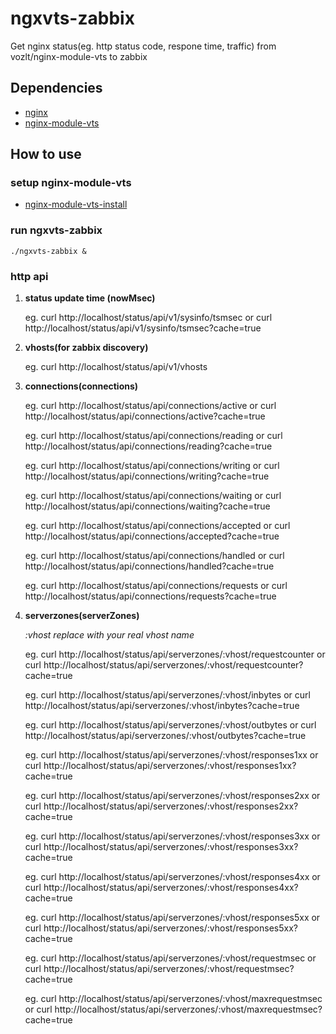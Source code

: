 ngxvts-zabbix
===========================

Get nginx status(eg. http status code, respone time, traffic) from vozlt/nginx-module-vts to zabbix

## Dependencies
* [nginx](http://nginx.org)
* [nginx-module-vts](https://github.com/vozlt/nginx-module-vts)

## How to use
### setup nginx-module-vts
* [nginx-module-vts-install](https://github.com/vozlt/nginx-module-vts#installation)


### run ngxvts-zabbix
    ./ngxvts-zabbix &


### http api
1. **status update time (nowMsec)**

   eg. curl http://localhost/status/api/v1/sysinfo/tsmsec or curl http://localhost/status/api/v1/sysinfo/tsmsec?cache=true

2. **vhosts(for zabbix discovery)**

   eg. curl http://localhost/status/api/v1/vhosts

3. **connections(connections)**

   eg. curl http://localhost/status/api/connections/active or curl http://localhost/status/api/connections/active?cache=true

   eg. curl http://localhost/status/api/connections/reading or curl http://localhost/status/api/connections/reading?cache=true

   eg. curl http://localhost/status/api/connections/writing or curl http://localhost/status/api/connections/writing?cache=true

   eg. curl http://localhost/status/api/connections/waiting or curl http://localhost/status/api/connections/waiting?cache=true

   eg. curl http://localhost/status/api/connections/accepted or curl http://localhost/status/api/connections/accepted?cache=true

   eg. curl http://localhost/status/api/connections/handled or curl http://localhost/status/api/connections/handled?cache=true

   eg. curl http://localhost/status/api/connections/requests or curl http://localhost/status/api/connections/requests?cache=true

3. **serverzones(serverZones)**

   *:vhost replace with your real vhost name*

   eg. curl http://localhost/status/api/serverzones/:vhost/requestcounter or curl http://localhost/status/api/serverzones/:vhost/requestcounter?cache=true

   eg. curl http://localhost/status/api/serverzones/:vhost/inbytes or curl http://localhost/status/api/serverzones/:vhost/inbytes?cache=true

   eg. curl http://localhost/status/api/serverzones/:vhost/outbytes or curl http://localhost/status/api/serverzones/:vhost/outbytes?cache=true

   eg. curl http://localhost/status/api/serverzones/:vhost/responses1xx or curl http://localhost/status/api/serverzones/:vhost/responses1xx?cache=true

   eg. curl http://localhost/status/api/serverzones/:vhost/responses2xx or curl http://localhost/status/api/serverzones/:vhost/responses2xx?cache=true

   eg. curl http://localhost/status/api/serverzones/:vhost/responses3xx or curl http://localhost/status/api/serverzones/:vhost/responses3xx?cache=true

   eg. curl http://localhost/status/api/serverzones/:vhost/responses4xx or curl http://localhost/status/api/serverzones/:vhost/responses4xx?cache=true

   eg. curl http://localhost/status/api/serverzones/:vhost/responses5xx or curl http://localhost/status/api/serverzones/:vhost/responses5xx?cache=true

   eg. curl http://localhost/status/api/serverzones/:vhost/requestmsec or curl http://localhost/status/api/serverzones/:vhost/requestmsec?cache=true

   eg. curl http://localhost/status/api/serverzones/:vhost/maxrequestmsec or curl http://localhost/status/api/serverzones/:vhost/maxrequestmsec?cache=true




